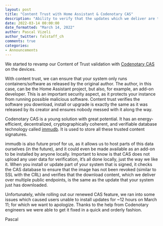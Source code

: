 ```yaml
---
layout: post
title: "Content Trust with Home Assistant & Codenotary CAS"
description: "Ability to verify that the updates which we deliver are the same as the update that you have fetched."
date: 2022-03-14 00:00:00
date_formatted: "March 14, 2022"
author: Pascal Vizeli
author_twitter: falstaff_ch
comments: true
categories:
- Announcements
---
```


We started to revamp our Content of Trust validation with [Codenotary CAS](https://cas.codenotary.com/) on the devices.

With content trust, we can ensure that your system only runs containers/software as released by the original author. The author, in this case, can be the Home Assistant project, but also, for example, an add-on developer. This is an important security aspect, as it protects your instance from running possible malicious software. Content trust verifies the software you download, install or upgrade is exactly the same as it was released by its creator and ensures nobody messed with it along the way.

Codenotary CAS is a young solution with great potential. It has an energy-efficient, decentralized, cryptographically coherent, and verifiable database technology called [immudb](https://github.com/codenotary/immudb). It is used to store all these trusted content signatures.

immudb is also future proof for us, as it allows us to host parts of this data ourselves (in the future), and it could even be made available as an add-on to be installed by anyone locally. Important to know is that CAS does not upload any user data for verification, it’s all done locally, just the way we like it.
When you install or update part of your system that is signed, it checks the CAS database to ensure that the image has not been revoked (similar to SSL with the CRL) and verifies that the download content, which we deliver over multiple public endpoints, is the same as the update that your system just has downloaded.

Unfortunately, while rolling out our renewed CAS feature, we ran into some issues which caused users unable to install updates for ~12 hours on March 11; for which we want to apologize. Thanks to the help from Codenotary engineers we were able to get it fixed in a quick and orderly fashion.

Pascal
